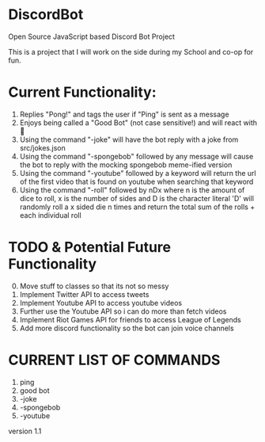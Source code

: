 # DiscordBot
Open Source JavaScript based Discord Bot Project

This is a project that I will work on the side during my School and co-op for fun.

# Current Functionality:

1. Replies "Pong!" and tags the user if "Ping" is sent as a message
2. Enjoys being called a "Good Bot" (not case sensitive!) and will react with 💯
3. Using the command "-joke" will have the bot reply with a joke from src/jokes.json
4. Using the command "-spongebob" followed by any  message will cause the bot to reply with the mocking spongebob meme-ified version
4. Using the command "-youtube" followed by a keyword will return the url of the first video that is found on youtube when searching that keyword
5. Using the command "-roll" followed by nDx where n is the amount of dice to roll, x is the number of sides and D is the character literal 'D' will randomly roll a x sided die n times and return the total sum of the rolls + each individual roll

# TODO & Potential Future Functionality

0. Move stuff to classes so that its not so messy
1. Implement Twitter API to access tweets
2. Implement Youtube API to access youtube videos
3. Further use the Youtube API so i can do more than fetch videos
4. Implement Riot Games API for friends to access League of Legends
5. Add more discord functionality so the bot can join voice channels

# CURRENT LIST OF COMMANDS

1. ping
2. good bot
3. -joke
4. -spongebob
5. -youtube

version 1.1
